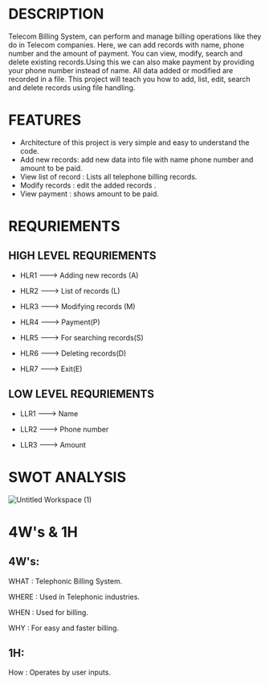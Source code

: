 # DESCRIPTION

Telecom Billing System, can perform and manage billing operations like they do in Telecom companies. Here, we can add records with name, phone number and the amount of payment. You can view, modify, search and delete existing records.Using this we can also make payment by providing your phone number instead of name. All data added or modified are recorded in a file. This project will teach you how to add, list, edit, search and delete records using file handling.


# FEATURES

* Architecture of this project is very simple and easy to understand the code.
* Add new records: add new data into file with name phone number and amount to be paid. 
* View list of record : Lists all telephone billing records.
* Modify records : edit the added records .
* View payment : shows amount to be paid.


# REQURIEMENTS

## HIGH LEVEL REQURIEMENTS
* HLR1 ---> Adding new records (A)

* HLR2 ---> List of records (L)

* HLR3 ---> Modifying records (M)

* HLR4 ---> Payment(P)

* HLR5 ---> For searching records(S)
 
* HLR6 ---> Deleting records(D)

* HLR7 ---> Exit(E)

## LOW LEVEL REQURIEMENTS
* LLR1 ---> Name

* LLR2 ---> Phone number

* LLR3 ---> Amount


# SWOT ANALYSIS

![Untitled Workspace (1)](https://user-images.githubusercontent.com/82401251/152638461-80c5c1e7-211c-404a-b6ab-d468a7897d5f.jpg)


# 4W's & 1H

## 4W's:
WHAT : Telephonic Billing System.

WHERE : Used in Telephonic industries.

WHEN : Used for billing.

WHY : For easy and faster billing.

## 1H:
How : Operates by user inputs.